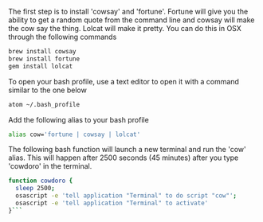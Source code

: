 The first step is to install 'cowsay' and 'fortune'.  Fortune will give you the ability to get a random quote from the command line and cowsay will make the cow say the thing.  Lolcat will make it pretty. You can do this in OSX through the following commands

```bash
brew install cowsay
brew install fortune
gem install lolcat
```

To open your bash profile, use a text editor to open it with a command similar to the one below

```bash
atom ~/.bash_profile
```

Add the following alias to your bash profile
```bash
alias cow='fortune | cowsay | lolcat'
```

The following bash function will launch a new terminal and run the 'cow' alias. 
This will happen after 2500 seconds (45 minutes) after you type 'cowdoro' in the terminal.

```bash
function cowdoro {
  sleep 2500;
  osascript -e 'tell application "Terminal" to do script "cow"';
  osascript -e 'tell application "Terminal" to activate'
}```
